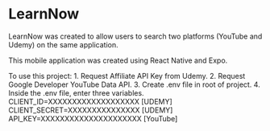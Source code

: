 # LearnNow

LearnNow was created to allow users to search two platforms (YouTube and Udemy) on the same application.

This mobile application was created using React Native and Expo.

To use this project: 1. Request Affiliate API Key from Udemy. 2. Request Google Developer YouTube Data API. 3. Create .env file in root of project. 4. Inside the .env file, enter three variables.
CLIENT_ID=XXXXXXXXXXXXXXXXXXX [UDEMY]
CLIENT_SECRET=XXXXXXXXXXXXXXX [UDEMY]
API_KEY=XXXXXXXXXXXXXXXXXXXXX [YouTube]
